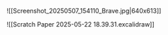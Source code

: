 ![[Screenshot_20250507_154110_Brave.jpg|640x613]]



![[Scratch Paper 2025-05-22 18.39.31.excalidraw]]



